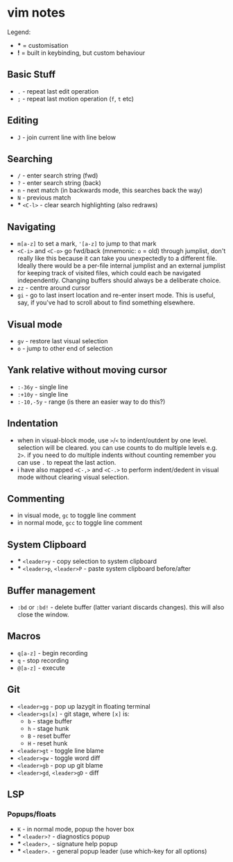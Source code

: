 # vim notes

Legend:
  - __*__ = customisation
  - __!__ = built in keybinding, but custom behaviour

## Basic Stuff
  - `.` - repeat last edit operation
  - `;` - repeat last motion operation (`f`, `t` etc)

## Editing
  - `J` - join current line with line below

## Searching
  - `/` - enter search string (fwd)
  - `?` - enter search string (back)
  - `n` - next match (in backwards mode, this searches back the way)
  - `N` - previous match
  - __*__ `<C-l>` - clear search highlighting (also redraws)

## Navigating
  - `m[a-z]` to set a mark, `'[a-z]` to jump to that mark
  - `<C-i>` and `<C-o>` go fwd/back (mnemonic: `o` = old) through jumplist, don't really like this because it can take you unexpectedly to a different file. Ideally there would be a per-file internal jumplist and an external jumplist for keeping track of visited files, which could each be navigated independently. Changing buffers should always be a deliberate choice.
  - `zz` - centre around cursor
  - `gi` - go to last insert location and re-enter insert mode. This is useful, say, if you've had to scroll about to find something elsewhere.

## Visual mode
  - `gv` - restore last visual selection
  - `o` - jump to other end of selection

## Yank relative without moving cursor
  - `:-36y` - single line
  - `:+10y` - single line
  - `:-10,-5y` - range (is there an easier way to do this?)

## Indentation
  - when in visual-block mode, use `>`/`<` to indent/outdent by one level. selection will be cleared. you can use counts to do multiple levels e.g. `2>`. if you need to do multiple indents without counting remember you can use `.` to repeat the last action.
  - i have also mapped `<C-,>` and `<C-.>` to perform indent/dedent in visual mode without clearing visual selection.

## Commenting
  - in visual mode, `gc` to toggle line comment
  - in normal mode, `gcc` to toggle line comment

## System Clipboard
  - __*__ `<leader>y` - copy selection to system clipboard
  - __*__ `<leader>p`, `<leader>P` - paste system clipboard before/after

## Buffer management
  - `:bd` or `:bd!` - delete buffer (latter variant discards changes). this will also close the window.

## Macros
  - `q[a-z]` - begin recording
  - `q` - stop recording
  - `@[a-z]` - execute

## Git

  - `<leader>gg` - pop up lazygit in floating terminal
  - `<leader>gs[x]` - git stage, where `[x]` is:
    - `b` - stage buffer
    - `h` - stage hunk
    - `B` - reset buffer
    - `H` - reset hunk
  - `<leader>gt` - toggle line blame
  - `<leader>gw` - toggle word diff
  - `<leader>gb` - pop up git blame
  - `<leader>gd`, `<leader>gD` - diff

## LSP

### Popups/floats

  - `K` - in normal mode, popup the hover box
  - __*__ `<leader>?` - diagnostics popup
  - __*__ `<leader>,` - signature help popup
  - __*__ `<leader>.` - general popup leader (use which-key for all options)

